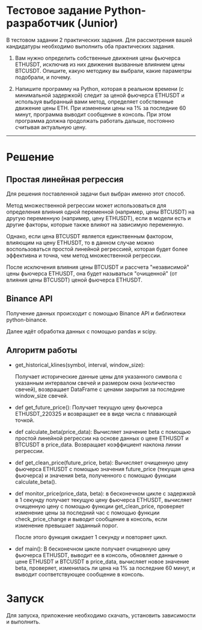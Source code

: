 # Тестовое задание Python-разработчик (Junior)  

В тестовом задании 2 практических задания. 
Для рассмотрения вашей кандидатуры необходимо выполнить оба практических задания. 


1. Вам нужно определить собственные движения цены фьючерса ETHUSDT, исключив из них движения вызванные влиянием цены BTCUSDT. Опишите, какую методику вы выбрали, какие параметры подобрали, и почему.

2. Напишите программу на Python, которая в реальном времени (с минимальной задержкой) следит за ценой фьючерса ETHUSDT и используя выбранный вами метод, определяет собственные движение цены ETH. При изменении цены на 1% за последние 60 минут, программа выводит сообщение в консоль. При этом программа должна продолжать работать дальше, постоянно считывая актуальную цену.

----
# Решение

## Простая линейная регрессия

Для решения поставленной задачи был выбран именно этот способ.

Метод множественной регрессии может использоваться для определения влияния одной переменной (например, цены BTCUSDT) на другую переменную (например, цену ETHUSDT), если в модели есть и другие факторы, которые также влияют на зависимую переменную.

Однако, если цена BTCUSDT является единственным фактором, влияющим на цену ETHUSDT, то в данном случае можно воспользоваться простой линейной регрессией, которая будет более эффективна и точна, чем метод множественной регрессии.

После исключения влияния цены BTCUSDT и рассчета "независимой" цены фьючерса ETHUSDT, она будет называться "очищенной" (от влияния цены BTCUSDT) ценой фьючерса ETHUSDT.

## Binance API

Получение данных происходит с помощью Binance API и библиотеки python-binance.

Далее идёт обработка данных с помощью pandas и scipy.

## Алгоритм работы

 - get_historical_klines(symbol, interval, window_size):
   
    Получает исторические данные цены для указанного символа с указанным интервалом свечей
    и размером окна (количество свечей), возвращает DataFrame с ценами закрытия за последние
    window_size свечей.
 - def get_future_price():
    Получает текущую цену фьючерса ETHUSDT_220325 и возвращает ее в виде числа с плавающей точкой.
 - def calculate_beta(price_data):
    Вычисляет значение beta с помощью простой линейной регрессии на основе данных о цене
    ETHUSDT и BTCUSDT в price_data. Возвращает коэффициент наклона линии регрессии.
 - def get_clean_price(future_price, beta):
    Вычисляет очищенную цену фьючерса ETHUSDT с помощью значения future_price (текущая цена фьючерса)
    и значения beta, полученного с помощью функции calculate_beta().
 - def monitor_price(price_data, beta):
    в бесконечном цикле с задержкой в 1 секунду получает текущую цену фьючерса ETHUSDT,
    вычисляет очищенную цену с помощью функции get_clean_price, проверяет изменение цены
    за последний час с помощью функции check_price_change и выводит сообщение в консоль,
    если изменение превышает заданный порог.

    После этого функция ожидает 1 секунду и повторяет цикл.
 - def main():
    В бесконечном цикле получает очищенную цену фьючерса ETHUSDT,
    выводит ее в консоль, обновляет данные о цене ETHUSDT и BTCUSDT в price_data,
    вычисляет новое значение beta, проверяет, изменилась ли цена на 1% за последние 60 минут,
    и выводит соответствующее сообщение в консоль.

# Запуск

Для запуска, приложение необходимо скачать, установить зависимости и выполнить.
